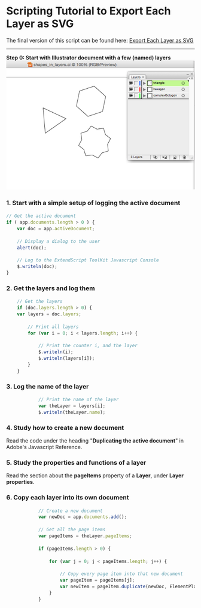 # Scripting Tutorial to Export Each Layer as SVG

The final version of this script can be found here: [Export Each Layer as SVG](https://github.com/ArtezGDA/illustratorPlugin-Examples/tree/master/exportEachLayer)

----

**Step 0: Start with Illustrator document with a few (named) layers**  
![Step 0](screenshots/export_step0_start.png)

### 1. Start with a simple setup of logging the active document

```javascript
// Get the active document
if ( app.documents.length > 0 ) {
	var doc = app.activeDocument;

    // Display a dialog to the user
    alert(doc);
    
    // Log to the ExtendScript ToolKit Javascript Console
    $.writeln(doc);
}
```

### 2. Get the layers and log them

```javascript
	// Get the layers
	if (doc.layers.length > 0) {
	var layers = doc.layers;
		
		// Print all layers
		for (var i = 0; i < layers.length; i++) {
			
			// Print the counter i, and the layer
            $.writeln(i);
			$.writeln(layers[i]);
		}
	}
```

### 3. Log the name of the layer

```javascript
			// Print the name of the layer
			var theLayer = layers[i];
			$.writeln(theLayer.name);
```

### 4. Study how to create a new document

Read the code under the heading "**Duplicating the active document**" in Adobe's Javascript Reference.

### 5. Study the properties and functions of a layer

Read the section about the **pageItems** property of a **Layer**, under **Layer properties**.

### 6. Copy each layer into its own document

```javascript
			// Create a new document
			var newDoc = app.documents.add();
			
			// Get all the page items
			var pageItems = theLayer.pageItems;
			
			if (pageItems.length > 0) {
				
				for (var j = 0; j < pageItems.length; j++) {
					
					// Copy every page item into that new document
					var pageItem = pageItems[j];
					var newItem = pageItem.duplicate(newDoc, ElementPlacement.PLACEATEND);
				}
			}
```


```javascript
```
